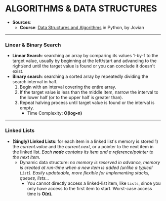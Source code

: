 # **ALGORITHMS & DATA STRUCTURES**

- **Sources**:
  - **Course**: [Data Structures and Algorithms](https://jovian.ai/learn/data-structures-and-algorithms-in-python) in Python, by Jovian

---


### Linear & Binary Search
- **Linear Search**: searching an array by comparing its values 1-by-1 to the target value, usually by beginning at the left/start and advancing to the right/end until the target value is found or you can conclude it doesn't exist.
- **Binary search**: searching a sorted array by repeatedly dividing the search interval in half.
  1. Begin with an interval covering the entire array.
  2. If the target value is less than the middle item, narrow the interval to the lower half (or to the upper half is greater than).
  3. Repeat halving process until target value is found or the interval is empty.
     - Time Complexity: **O(log•n)**

---

### Linked Lists
- **(Singly) Linked Lists**: for each item in a linked list's memory is stored 1) the *current.value* and the *current.next*, or a pointer to the next item in the linked list. *Each **node** contains its item and a reference/pointer to the next item.*
  - Dynamic data structure: *no memory is reserved in advance, memory is created at run-time when a new item is added (unlike a typical `List`). Easily updateable, more flexible for implementing stacks, queues, lists...*
    - You cannot directly access a linked-list item, like `Lists`, since you only have access to the first item to start. Worst-case access time is **O(n)**.
